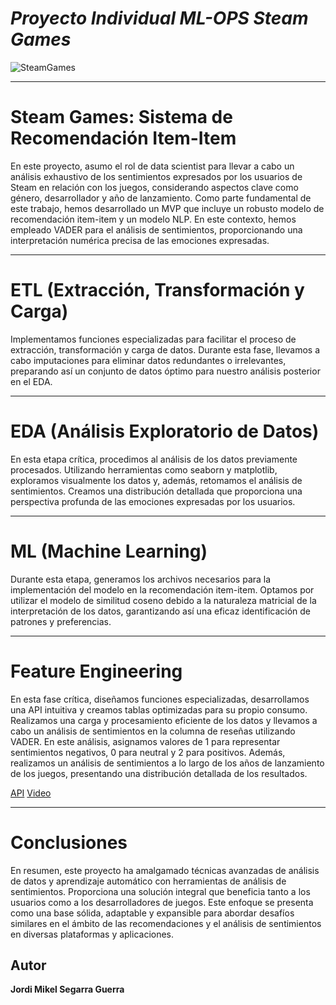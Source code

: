
# *Proyecto Individual ML-OPS Steam Games*


![SteamGames](https://gamersunite.mx/wp-content/uploads/2021/12/videojuegos-en-8-bit.jpg)



---

# Steam Games: Sistema de Recomendación Item-Item

En este proyecto, asumo el rol de data scientist para llevar a cabo un análisis exhaustivo de los sentimientos expresados por los usuarios de Steam en relación con los juegos, considerando aspectos clave como género, desarrollador y año de lanzamiento. Como parte fundamental de este trabajo, hemos desarrollado un MVP que incluye un robusto modelo de recomendación item-item y un modelo NLP. En este contexto, hemos empleado VADER para el análisis de sentimientos, proporcionando una interpretación numérica precisa de las emociones expresadas.


---
# ETL (Extracción, Transformación y Carga)

Implementamos funciones especializadas para facilitar el proceso de extracción, transformación y carga de datos. Durante esta fase, llevamos a cabo imputaciones para eliminar datos redundantes o irrelevantes, preparando así un conjunto de datos óptimo para nuestro análisis posterior en el EDA.

---
# EDA (Análisis Exploratorio de Datos)

En esta etapa crítica, procedimos al análisis de los datos previamente procesados. Utilizando herramientas como seaborn y matplotlib, exploramos visualmente los datos y, además, retomamos el análisis de sentimientos. Creamos una distribución detallada que proporciona una perspectiva profunda de las emociones expresadas por los usuarios.


---
# ML  (Machine Learning)

Durante esta etapa, generamos los archivos necesarios para la implementación del modelo en la recomendación item-item. Optamos por utilizar el modelo de similitud coseno debido a la naturaleza matricial de la interpretación de los datos, garantizando así una eficaz identificación de patrones y preferencias.

---
# Feature Engineering

En esta fase crítica, diseñamos funciones especializadas, desarrollamos una API intuitiva y creamos tablas optimizadas para su propio consumo. Realizamos una carga y procesamiento eficiente de los datos y llevamos a cabo un análisis de sentimientos en la columna de reseñas utilizando VADER. En este análisis, asignamos valores de 1 para representar sentimientos negativos, 0 para neutral y 2 para positivos. Además, realizamos un análisis de sentimientos a lo largo de los años de lanzamiento de los juegos, presentando una distribución detallada de los resultados.

[API](https://pi-steamgames-ocelotsega.onrender.com/docs)
[Video](https://youtu.be/i9gnxpeYu4s?si=m4pj1VCbuOZ52T1E)

---  
# Conclusiones 

En resumen, este proyecto ha amalgamado técnicas avanzadas de análisis de datos y aprendizaje automático con herramientas de análisis de sentimientos. Proporciona una solución integral que beneficia tanto a los usuarios como a los desarrolladores de juegos. Este enfoque se presenta como una base sólida, adaptable y expansible para abordar desafíos similares en el ámbito de las recomendaciones y el análisis de sentimientos en diversas plataformas y aplicaciones.

## Autor 

**Jordi Mikel Segarra Guerra**
